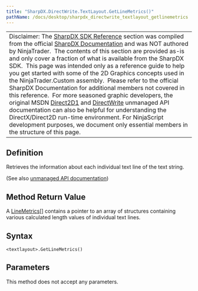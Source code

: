 ```yaml
---
title: "SharpDX.DirectWrite.TextLayout.GetLineMetrics()"
pathName: /docs/desktop/sharpdx_directwrite_textlayout_getlinemetrics
---
```


|  |
| --- |
| Disclaimer: The [SharpDX SDK Reference](/docs/desktop/sharpdx_sdk_reference) section was compiled from the official [SharpDX Documentation](http://sharpdx.org/) and was NOT authored by NinjaTrader.  The contents of this section are provided as-is and only cover a fraction of what is available from the SharpDX SDK.  This page was intended only as a reference guide to help you get started with some of the 2D Graphics concepts used in the NinjaTrader.Custom assembly.  Please refer to the official SharpDX Documentation for additional members not covered in this reference.  For more seasoned graphic developers, the original MSDN [Direct2D1](https://msdn.microsoft.com/en-us/library/windows/desktop/dd370990.aspx) and [DirectWrite](https://msdn.microsoft.com/en-us/library/windows/desktop/dd368038.aspx) unmanaged API documentation can also be helpful for understanding the DirectX/Direct2D run-time environment. For NinjaScript development purposes, we document only essential members in the structure of this page. |

## Definition

Retrieves the information about each individual text line of the text string.

(See also [unmanaged API documentation](https://msdn.microsoft.com/en-us/library/dd316763(v=vs.85).aspx))

## Method Return Value

A [LineMetrics](/docs/desktop/sharpdx_directwrite_linemetrics)[] contains a pointer to an array of structures containing various calculated length values of individual text lines.

## Syntax

```plaintext
<textlayout>.GetLineMetrics()
```

## Parameters

This method does not accept any parameters.

